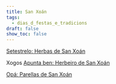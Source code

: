 ```yaml
---
title: San Xoán
tags:
  - dias_d_festas_e_tradicions
draft: false
show_toc: false
---
```

[Setestrelo: Herbas de San Xoán](https://portaldaspalabras.gal/lexico/setestrelo/herbas-de-san-xoan/) 

Xogos
[Apunta ben: Herbeiro de San Xoán](https://portaldaspalabras.gal/xogo/herbas-de-san-xoan/)

[Opá: Parellas de San Xoán](https://portaldaspalabras.gal/xogo/parellas-de-san-xoan/)
